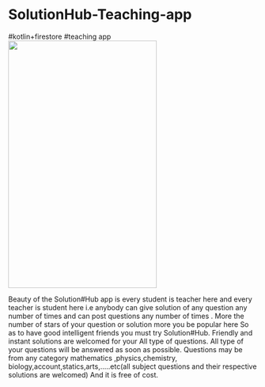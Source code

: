# SolutionHub-Teaching-app
#kotlin+firestore
#teaching app
<img src="https://user-images.githubusercontent.com/52281814/133035676-19fbc564-f6f0-4ac1-b3ad-ba7d4de3d860.png" width="300" height="500" >


Beauty of the Solution#Hub app is every student is teacher here and
every teacher is student here i.e anybody can give solution of any question any number of times and can post questions any number of times .
More the number of stars of your question or solution more you be popular here
So as to have good intelligent friends you must try Solution#Hub.
Friendly and instant solutions are welcomed for your All type of questions.
All type of your questions will be answered as soon as possible.
Questions may be from any category mathematics ,physics,chemistry, biology,account,statics,arts,.....etc(all subject questions and their respective solutions are welcomed)
And it is free of cost.


